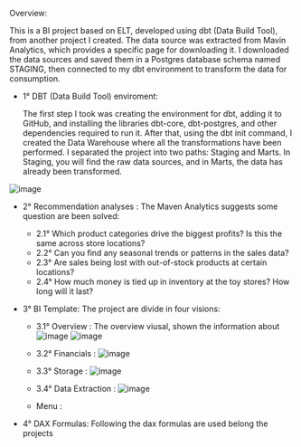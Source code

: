 Overview:

This is a BI project based on ELT, developed using dbt (Data Build Tool), from another project I created. The data source was extracted from Mavin Analytics, which provides a specific page for downloading it.
I downloaded the data sources and saved them in a Postgres database schema named STAGING, then connected to my dbt environment to transform the data for consumption.

- 1° DBT (Data Build Tool) enviroment: 

  The first step I took was creating the environment for dbt, adding it to GitHub, and installing the libraries dbt-core, dbt-postgres, and other dependencies required to run it. After that, using the dbt init command, I created the Data Warehouse where all the transformations have been performed. I separated the project into two paths: Staging and Marts. In Staging, you will find the raw data sources, and in Marts, the data has already been transformed.


 ![image](https://github.com/user-attachments/assets/4831f2c9-9fe3-443f-b527-69c324d6e3ea)

- 2° Recommendation analyses :
  The Maven Analytics suggests some question are been solved:
  - 2.1° Which product categories drive the biggest profits? Is this the same across store locations?
  - 2.2° Can you find any seasonal trends or patterns in the sales data?
  - 2.3° Are sales being lost with out-of-stock products at certain locations?
  - 2.4° How much money is tied up in inventory at the toy stores? How long will it last?

- 3° BI Template:
  The project are divide in four visions:

  - 3.1°  Overview :
        The overview viusal, shown the information about  
          ![image](https://github.com/user-attachments/assets/72336c96-782d-430d-b608-10f77340e06b)
          ![image](https://github.com/user-attachments/assets/45045d65-2b0a-45e8-b9a9-9cda93954cbf)

                
  - 3.2°  Financials :
          ![image](https://github.com/user-attachments/assets/d659682f-78b3-4640-aa75-c60e8c959a6b)

  - 3.3°  Storage :
          ![image](https://github.com/user-attachments/assets/d8836cdd-f965-4d49-89ed-8ed47c4b3509)

  - 3.4°  Data Extraction :
          ![image](https://github.com/user-attachments/assets/ba3b7494-59f8-4fef-b52f-362df54f48ba)


  - Menu :
  

- 4° DAX Formulas:
  Following the dax formulas are used belong the projects
